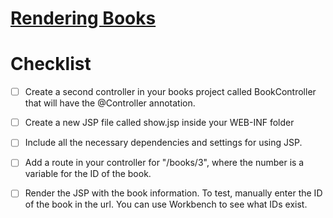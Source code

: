 # [Rendering Books](https://login.codingdojo.com/m/315/9533/64305)

# Checklist

- [ ] Create a second controller in your books project called BookController that will have the @Controller annotation.

- [ ] Create a new JSP file called show.jsp inside your WEB-INF folder

- [ ] Include all the necessary dependencies and settings for using JSP.

- [ ] Add a route in your controller for "/books/3", where the number is a variable for the ID of the book.

- [ ] Render the JSP with the book information. To test, manually enter the ID of the book in the url. You can use Workbench to see what IDs exist.